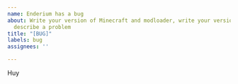 ```yaml
---
name: Enderium has a bug
about: Write your version of Minecraft and modloader, write your version of mod and
  describe a problem
title: "[BUG]"
labels: bug
assignees: ''

---
```


Huy
